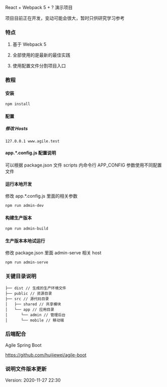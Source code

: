 React + Webpack 5 + ? 演示项目

项目目前正在开发，变动可能会很大，暂时只供研究学习参考

### 特点

1. 基于 Webpack 5

2. 全部使用的是最新的最佳实践

3. 使用配置文件分割项目入口

### 教程

#### 安装

```bash
npm install
```

#### 配置

##### 修改 Hosts
```text
127.0.0.1 www.agile.test
```

#### app.*.config.js 配置说明
可以根据 package.json 文件 scripts 内命令行 APP_CONFIG 参数使用不同配置文件


#### 运行本地开发
修改 app.*.config.js 里面的相关参数

```bash
npm run admin-dev
```

#### 构建生产版本

```bash
npm run admin-build
```

#### 生产版本本地试运行
修改 package.json 里面 admin-serve 相关 host
```bash
npm run admin-serve
```

### 关键目录说明
```
├── dist // 生成的生产环境文件
├── public // 资源目录
├── src // 源代码目录
│   ├── shared // 共享模块
│   └── app // 应用目录
│      └── admin // 管理后台
│      └── mobile // 移动端
```

### 后端配合
Agile Spring Boot

https://github.com/huijiewei/agile-boot

### 说明文件版本更新

Version: 2020-11-27 22:30
